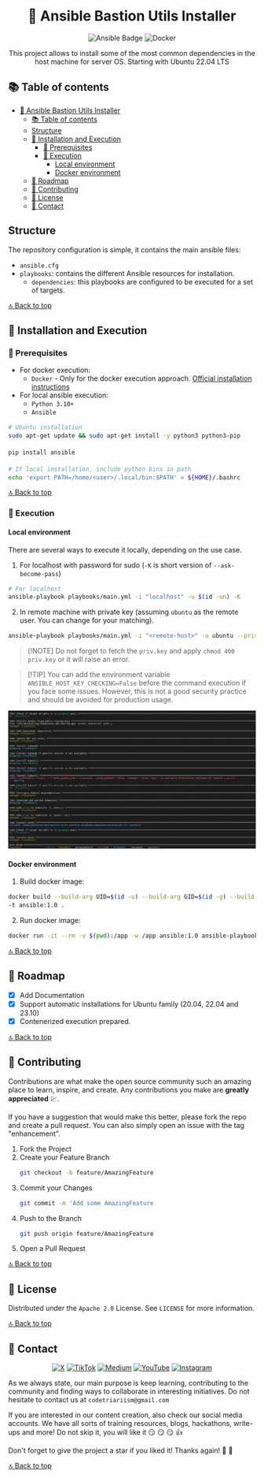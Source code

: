 <div align="center">
<!--
  REMEMBER THAT AT THE END OF THE MARKDOWN PAGES, THERE IS A SECTION WITH ALL THE LINKS TO BE MODIFIED OR ADDED NEW.
  This increases readability.
 -->

<!-- PROJECT LOGO -->

# 📝 Ansible Bastion Utils Installer

<!-- TECNOLOGIES -->

![Ansible Badge](https://img.shields.io/badge/Ansible-E00?logo=ansible&logoColor=fff&style=for-the-badge)
![Docker](https://img.shields.io/badge/Docker-2496ED?style=for-the-badge&logo=docker&logoColor=white)

This project allows to install some of the most common dependencies in the host machine for server OS.
Starting with Ubuntu 22.04 LTS

</div>

## 📚 Table of contents

- [📝 Ansible Bastion Utils Installer](#-ansible-bastion-utils-installer)
  - [📚 Table of contents](#-table-of-contents)
  - [Structure](#structure)
  - [🚀 Installation and Execution](#-installation-and-execution)
    - [🔨 Prerequisites](#-prerequisites)
    - [🔧 Execution](#-execution)
      - [Local environment](#local-environment)
      - [Docker environment](#docker-environment)
  - [📍 Roadmap](#-roadmap)
  - [📎 Contributing](#-contributing)
  - [📃 License](#-license)
  - [👥 Contact](#-contact)

<!--te-->

## Structure

The repository configuration is simple, it contains the main ansible files:

- `ansible.cfg`
- `playbooks`: contains the different Ansible resources for installation.
  - `dependencies`: this playbooks are configured to be executed for a set of targets.

[🔝 Back to top](#-ansible-bastion-utils-installer)

## 🚀 Installation and Execution

### 🔨 Prerequisites

- For docker execution:
  - `Docker` - Only for the docker execution approach. [Official installation instructions](https://docs.docker.com/engine/install/)
- For local ansible execution:
  - `Python 3.10+`
  - `Ansible`

```bash
# Ubuntu installation
sudo apt-get update && sudo apt-get install -y python3 python3-pip

pip install ansible

# If local installation, include python bins in path
echo 'export PATH=/home/<user>/.local/bin:$PATH' > ${HOME}/.bashrc
```

[🔝 Back to top](#-ansible-bastion-utils-installer)

### 🔧 Execution

#### Local environment

There are several ways to execute it locally, depending on the use case.

1. For localhost with password for sudo (`-K` is short version of `--ask-become-pass`)

```bash
# For localhost
ansible-playbook playbooks/main.yml -i "localhost" -u $(id -un) -K
```

2. In remote machine with private key (assuming `ubuntu` as the remote user. You can change for your matching).

```bash
ansible-playbook playbooks/main.yml -i "<remote-host>" -u ubuntu --private-key priv.key
```

> \[!NOTE\]
> Do not forget to fetch the `priv.key` and apply `chmod 400 priv.key` or it will raise an error.

> \[!TIP\]
> You can add the environment variable `ANSIBLE_HOST_KEY_CHECKING=False` before the command execution if you face some issues. However, this is not a good security practice and should be avoided for production usage.

![Ansible execution](./docs/img/ansible-execution.png)

#### Docker environment

1. Build docker image:

```bash
docker build --build-arg UID=$(id -u) --build-arg GID=$(id -g) --build-arg GROUP=$(id -gn) --build-arg USER=$(id -un) \
-t ansible:1.0 .
```

2. Run docker image:

```bash
docker run -it --rm -v $(pwd):/app -w /app ansible:1.0 ansible-playbook playbooks/main.yml -i "<remote-host>" -u ubuntu --private-key priv.key
```

[🔝 Back to top](#-ansible-bastion-utils-installer)

<!-- ROADMAP -->

## 📍 Roadmap

- [x] Add Documentation
- [x] Support automatic installations for Ubuntu family (20.04, 22.04 and 23.10)
- [x] Contenerized execution prepared.

[🔝 Back to top](#-ansible-bastion-utils-installer)

<!-- CONTRIBUTING -->

## 📎 Contributing

Contributions are what make the open source community such an amazing place to learn, inspire, and create. Any contributions you make are **greatly appreciated** :chart:.

If you have a suggestion that would make this better, please fork the repo and create a pull request. You can also simply open an issue with the tag "enhancement".

1. Fork the Project
2. Create your Feature Branch
   ```sh
   git checkout -b feature/AmazingFeature
   ```
3. Commit your Changes
   ```sh
   git commit -m 'Add some AmazingFeature
   ```
4. Push to the Branch
   ```sh
   git push origin feature/AmazingFeature
   ```
5. Open a Pull Request

[🔝 Back to top](#-ansible-bastion-utils-installer)

<!-- LICENSE -->

## 📃 License

Distributed under the `Apache 2.0` License. See `LICENSE` for more information.

[🔝 Back to top](#-ansible-bastion-utils-installer)

<!-- CONTACT -->

## 👥 Contact

<div align="center">

[![X](https://img.shields.io/badge/X-%23000000.svg?style=for-the-badge&logo=X&logoColor=white)](https://twitter.com/codetriariism)
[![TikTok](https://img.shields.io/badge/TikTok-%23000000.svg?style=for-the-badge&logo=TikTok&logoColor=white)](https://www.tiktok.com/@codetriariism)
[![Medium](https://img.shields.io/badge/Medium-12100E?style=for-the-badge&logo=medium&logoColor=white)](https://medium.com/@codetriariism)
[![YouTube](https://img.shields.io/badge/YouTube-%23FF0000.svg?style=for-the-badge&logo=YouTube&logoColor=white)](https://www.youtube.com/@CodeTriariiSM)
[![Instagram](https://img.shields.io/badge/Instagram-%23E4405F.svg?style=for-the-badge&logo=Instagram&logoColor=white)](https://www.instagram.com/codetriariismig/)

</div>

As we always state, our main purpose is keep learning, contributing to the community and finding ways to collaborate in interesting initiatives.
Do not hesitate to contact us at `codetriariism@gmail.com`

If you are interested in our content creation, also check our social media accounts. We have all sorts of training resources, blogs, hackathons, write-ups and more!
Do not skip it, you will like it :smirk: :smirk: :smirk: :+1:

Don't forget to give the project a star if you liked it! Thanks again! :star2: :yellow_heart:

[🔝 Back to top](#-ansible-bastion-utils-installer)
